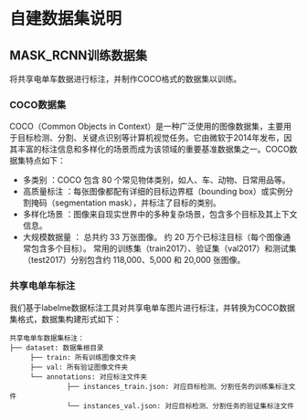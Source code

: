 # 自建数据集说明

## MASK_RCNN训练数据集

将共享电单车数据进行标注，并制作COCO格式的数据集以训练。

### COCO数据集

COCO（Common Objects in Context）是一种广泛使用的图像数据集，主要用于目标检测、分割、关键点识别等计算机视觉任务。它由微软于2014年发布，因其丰富的标注信息和多样化的场景而成为该领域的重要基准数据集之一。COCO数据集特点如下：

- 多类别 ：COCO 包含 80 个常见物体类别，如人、车、动物、日常用品等。
- 高质量标注 ：每张图像都配有详细的目标边界框（bounding box）或实例分割掩码（segmentation mask），并标注了目标的类别。
- 多样化场景 ：图像来自现实世界中的多种复杂场景，包含多个目标及其上下文信息。
- 大规模数据量 ：
总共约 33 万张图像。
约 20 万个已标注目标（每个图像通常包含多个目标）。
常用的训练集（train2017）、验证集（val2017）和测试集（test2017）分别包含约 118,000、5,000 和 20,000 张图像。

### 共享电单车标注

我们基于labelme数据标注工具对共享电单车图片进行标注，并转换为COCO数据集格式，数据集构建形式如下：

```text
共享电单车数据集标注：
├── dataset: 数据集根目录
     ├── train: 所有训练图像文件夹
     ├── val: 所有验证图像文件夹
     └── annotations: 对应标注文件夹
              ├── instances_train.json: 对应目标检测、分割任务的训练集标注文件
              └── instances_val.json: 对应目标检测、分割任务的验证集标注文件
```
